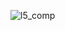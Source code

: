 ![l5_comp](https://user-images.githubusercontent.com/77302093/160505106-c20d9692-401a-4954-bbb2-e3a8cc388c6a.png)

